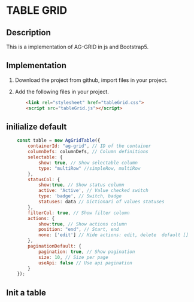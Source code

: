 # TABLE GRID
## Description
This is a implementation of AG-GRID in js and Bootstrap5.

## Implementation
1. Download the project from github, import files in your project.
2. Add the following files in your project.

    ```html
        <link rel="stylesheet" href="tableGrid.css">
        <script src="tableGrid.js"></script>
    ```

## inilialize default
```js
    const table = new AgGridTable({
        containerId: "ag-grid", // ID of the container
        columnDefs: columnDefs, // Column definitions
        selectable: {
            show: true, // Show selectable column
            type: "multiRow" //simpleRow, multiRow
        },
        statusCol: {
            show:true, // Show status column
            active: 'Active', // Value checked switch
            type: 'badge', // Switch, badge
            statuses: data // Dictionari of values statuses
        },
        filterCol: true, // Show filter column
        actions: {
            show:true, // Show actions column
            position: "end", // Start, end
            none: ['edit'] // Hide actions: edit, delete  default []
        }, 
        paginationDefault: {
            pagination: true, // Show pagination
            size: 10, // Size per page
            useApi: false // Use api pagination
        } 
    });
```	

## Init a table


